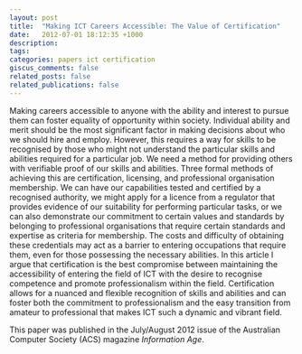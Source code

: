 ```yaml
---
layout: post
title:  "Making ICT Careers Accessible: The Value of Certification"
date:   2012-07-01 18:12:35 +1000
description:
tags:
categories: papers ict certification
giscus_comments: false
related_posts: false
related_publications: false
---
```


Making careers accessible to anyone with the ability and interest to pursue them can foster equality of opportunity within society. Individual ability and merit should be the most significant factor in making decisions about who we should hire and employ. However, this requires a way for skills to be recognised by those who might not understand the particular skills and abilities required for a particular job. We need a method for providing others with verifiable proof of our skills and abilities. Three formal methods of achieving this are certification, licensing, and professional organisation membership. We can have our capabilities tested and certified by a recognised authority, we might apply for a licence from a regulator that provides evidence of our suitability for performing particular tasks, or we can also demonstrate our commitment to certain values and standards by belonging to professional organisations that require certain standards and expertise as criteria for membership. The costs and difficulty of obtaining these credentials may act as a barrier to entering occupations that require them, even for those possessing the necessary abilities. In this article I argue that certification is the best compromise between maintaining the accessibility of entering the field of ICT with the desire to recognise competence and promote professionalism within the field. Certification allows for a nuanced and flexible recognition of skills and abilities and can foster both the commitment to professionalism and the easy transition from amateur to professional that makes ICT such a dynamic and vibrant field.

This paper was published in the July/August 2012 issue of the Australian Computer Society (ACS) magazine *Information Age*.

